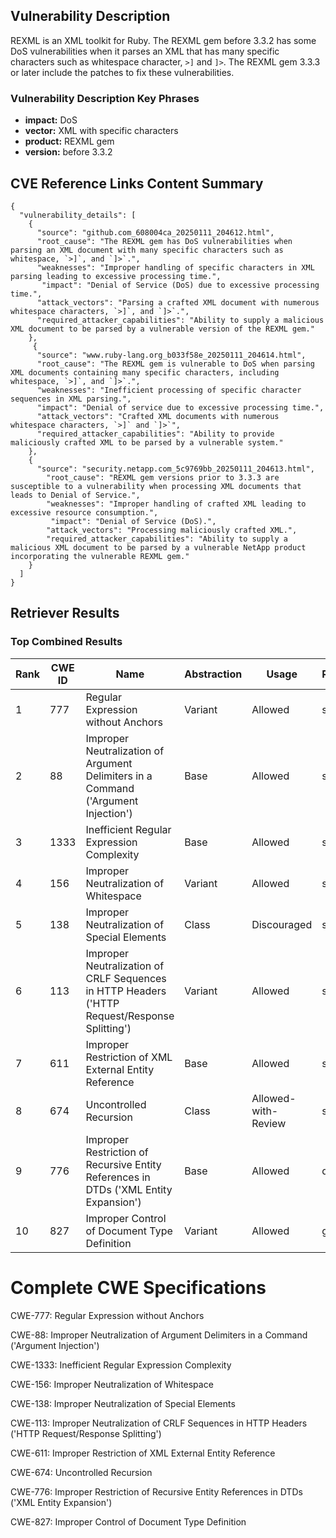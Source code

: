 ## Vulnerability Description
REXML is an XML toolkit for Ruby. The REXML gem before 3.3.2 has some DoS vulnerabilities when it parses an XML that has many specific characters such as whitespace character, `>]` and `]>`. The REXML gem 3.3.3 or later include the patches to fix these vulnerabilities.

### Vulnerability Description Key Phrases
- **impact:** DoS
- **vector:** XML with specific characters
- **product:** REXML gem
- **version:** before 3.3.2

## CVE Reference Links Content Summary
```
{
  "vulnerability_details": [
    {
      "source": "github.com_608004ca_20250111_204612.html",
      "root_cause": "The REXML gem has DoS vulnerabilities when parsing an XML document with many specific characters such as whitespace, `>]`, and `]>`.",
      "weaknesses": "Improper handling of specific characters in XML parsing leading to excessive processing time.",
       "impact": "Denial of Service (DoS) due to excessive processing time.",
      "attack_vectors": "Parsing a crafted XML document with numerous whitespace characters, `>]`, and `]>`.",
      "required_attacker_capabilities": "Ability to supply a malicious XML document to be parsed by a vulnerable version of the REXML gem."
    },
     {
      "source": "www.ruby-lang.org_b033f58e_20250111_204614.html",
      "root_cause": "The REXML gem is vulnerable to DoS when parsing XML documents containing many specific characters, including whitespace, `>]`, and `]>`.",
      "weaknesses": "Inefficient processing of specific character sequences in XML parsing.",
      "impact": "Denial of service due to excessive processing time.",
      "attack_vectors": "Crafted XML documents with numerous whitespace characters, `>]` and `]>`",
      "required_attacker_capabilities": "Ability to provide maliciously crafted XML to be parsed by a vulnerable system."
    },
    {
      "source": "security.netapp.com_5c9769bb_20250111_204613.html",
        "root_cause": "REXML gem versions prior to 3.3.3 are susceptible to a vulnerability when processing XML documents that leads to Denial of Service.",
        "weaknesses": "Improper handling of crafted XML leading to excessive resource consumption.",
         "impact": "Denial of Service (DoS).",
        "attack_vectors": "Processing maliciously crafted XML.",
        "required_attacker_capabilities": "Ability to supply a malicious XML document to be parsed by a vulnerable NetApp product incorporating the vulnerable REXML gem."
    }
  ]
}
```

## Retriever Results

### Top Combined Results

| Rank | CWE ID | Name | Abstraction | Usage  | Retrievers | Individual Scores |
|------|--------|------|-------------|-------|------------|-------------------|
| 1 | 777 | Regular Expression without Anchors | Variant | Allowed | sparse | 0.108 |
| 2 | 88 | Improper Neutralization of Argument Delimiters in a Command ('Argument Injection') | Base | Allowed | sparse | 0.087 |
| 3 | 1333 | Inefficient Regular Expression Complexity | Base | Allowed | sparse | 0.081 |
| 4 | 156 | Improper Neutralization of Whitespace | Variant | Allowed | sparse | 0.078 |
| 5 | 138 | Improper Neutralization of Special Elements | Class | Discouraged | sparse | 0.076 |
| 6 | 113 | Improper Neutralization of CRLF Sequences in HTTP Headers ('HTTP Request/Response Splitting') | Variant | Allowed | sparse | 0.075 |
| 7 | 611 | Improper Restriction of XML External Entity Reference | Base | Allowed | sparse | 0.075 |
| 8 | 674 | Uncontrolled Recursion | Class | Allowed-with-Review | sparse | 0.073 |
| 9 | 776 | Improper Restriction of Recursive Entity References in DTDs ('XML Entity Expansion') | Base | Allowed | dense | 0.553 |
| 10 | 827 | Improper Control of Document Type Definition | Variant | Allowed | graph | 0.002 |



# Complete CWE Specifications

CWE-777: Regular Expression without Anchors

CWE-88: Improper Neutralization of Argument Delimiters in a Command ('Argument Injection')

CWE-1333: Inefficient Regular Expression Complexity

CWE-156: Improper Neutralization of Whitespace

CWE-138: Improper Neutralization of Special Elements

CWE-113: Improper Neutralization of CRLF Sequences in HTTP Headers ('HTTP Request/Response Splitting')

CWE-611: Improper Restriction of XML External Entity Reference

CWE-674: Uncontrolled Recursion

CWE-776: Improper Restriction of Recursive Entity References in DTDs ('XML Entity Expansion')

CWE-827: Improper Control of Document Type Definition